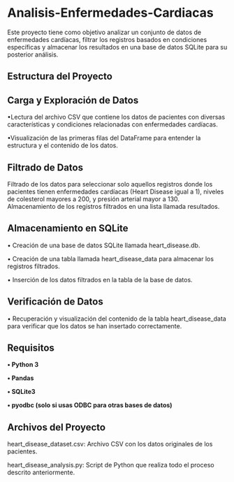 # Analisis-Enfermedades-Cardiacas
Este proyecto tiene como objetivo analizar un conjunto de datos de enfermedades cardíacas, filtrar los registros basados en condiciones específicas y almacenar los resultados en una base de datos SQLite para su posterior análisis.

## Estructura del Proyecto
## Carga y Exploración de Datos

•Lectura del archivo CSV que contiene los datos de pacientes con diversas características y condiciones relacionadas con enfermedades cardíacas.

•Visualización de las primeras filas del DataFrame para entender la estructura y el contenido de los datos.

## Filtrado de Datos

Filtrado de los datos para seleccionar solo aquellos registros donde los pacientes tienen enfermedades cardíacas (Heart Disease igual a 1), niveles de colesterol mayores a 200, y presión arterial mayor a 130.
Almacenamiento de los registros filtrados en una lista llamada resultados.

## Almacenamiento en SQLite

• Creación de una base de datos SQLite llamada heart_disease.db.

• Creación de una tabla llamada heart_disease_data para almacenar los registros filtrados.

• Inserción de los datos filtrados en la tabla de la base de datos.

## Verificación de Datos

• Recuperación y visualización del contenido de la tabla heart_disease_data para verificar que los datos se han insertado correctamente.

## Requisitos

**• Python 3**

**• Pandas**

**• SQLite3**

**• pyodbc (solo si usas ODBC para otras bases de datos)**

## Archivos del Proyecto
heart_disease_dataset.csv: Archivo CSV con los datos originales de los pacientes.

heart_disease_analysis.py: Script de Python que realiza todo el proceso descrito anteriormente.
